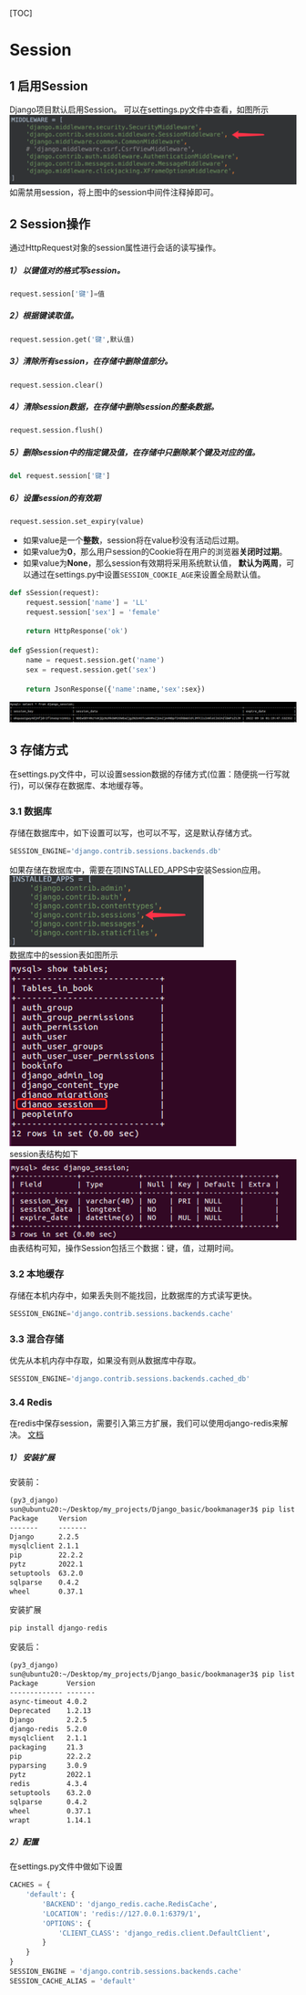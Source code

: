 [TOC]

# Session
## 1 启用Session
Django项目默认启用Session。
可以在settings.py文件中查看，如图所示
![图 1](../static/3.7.2_Session-Django中间件.png)  
如需禁用session，将上图中的session中间件注释掉即可。

## 2 Session操作
通过HttpRequest对象的session属性进行会话的读写操作。
##### 1） 以键值对的格式写session。
```py
request.session['键']=值
```
##### 2）根据键读取值。
```py
request.session.get('键',默认值)
```
##### 3）清除所有session，在存储中删除值部分。
```py
request.session.clear()
```
##### 4）清除session数据，在存储中删除session的整条数据。
```py
request.session.flush()
```
##### 5）删除session中的指定键及值，在存储中只删除某个键及对应的值。
```py
del request.session['键']
```
##### 6）设置session的有效期
```py
request.session.set_expiry(value)
```
- 如果value是一个**整数**，session将在value秒没有活动后过期。
- 如果value为**0**，那么用户session的Cookie将在用户的浏览器**关闭时过期**。
- 如果value为**None**，那么session有效期将采用系统默认值， **默认为两周**，可以通过在settings.py中设置`SESSION_COOKIE_AGE`来设置全局默认值。


```py
def sSession(request):
    request.session['name'] = 'LL'
    request.session['sex'] = 'female'
    
    return HttpResponse('ok')

def gSession(request):
    name = request.session.get('name')
    sex = request.session.get('sex')
    
    return JsonResponse({'name':name,'sex':sex})
```
![图 5](../static/3.7.2_Session-mysql中保存的session.png)  


## 3 存储方式
在settings.py文件中，可以设置session数据的存储方式(位置：随便挑一行写就行)，可以保存在数据库、本地缓存等。

### 3.1 数据库
存储在数据库中，如下设置可以写，也可以不写，这是默认存储方式。
```py
SESSION_ENGINE='django.contrib.sessions.backends.db'
```

如果存储在数据库中，需要在项INSTALLED_APPS中安装Session应用。
![图 2](../static/3.7.2_Session-在项INSTALLED_APPS中安装Session应用.png)  
数据库中的session表如图所示
![图 3](../static/3.7.2_Session-数据库中的session表.png)  
session表结构如下
![图 4](../static/3.7.2_Session-session表结构.png)  
由表结构可知，操作Session包括三个数据：键，值，过期时间。

### 3.2 本地缓存
存储在本机内存中，如果丢失则不能找回，比数据库的方式读写更快。
```py
SESSION_ENGINE='django.contrib.sessions.backends.cache'
```

### 3.3 混合存储
优先从本机内存中存取，如果没有则从数据库中存取。
```py
SESSION_ENGINE='django.contrib.sessions.backends.cached_db'
```

### 3.4 Redis
在redis中保存session，需要引入第三方扩展，我们可以使用django-redis来解决。
[文档](https://django-redis-chs.readthedocs.io/zh_CN/latest/)

##### 1） 安装扩展
安装前：
```log
(py3_django) sun@ubuntu20:~/Desktop/my_projects/Django_basic/bookmanager3$ pip list
Package     Version
-------     -------
Django      2.2.5
mysqlclient 2.1.1
pip         22.2.2
pytz        2022.1
setuptools  63.2.0
sqlparse    0.4.2
wheel       0.37.1
```

安装扩展
```py
pip install django-redis
```

安装后：
```log
(py3_django) sun@ubuntu20:~/Desktop/my_projects/Django_basic/bookmanager3$ pip list
Package       Version
------------- -------
async-timeout 4.0.2
Deprecated    1.2.13
Django        2.2.5
django-redis  5.2.0
mysqlclient   2.1.1
packaging     21.3
pip           22.2.2
pyparsing     3.0.9
pytz          2022.1
redis         4.3.4
setuptools    63.2.0
sqlparse      0.4.2
wheel         0.37.1
wrapt         1.14.1
```

##### 2）配置
在settings.py文件中做如下设置
```py
CACHES = {
    'default': {
        'BACKEND': 'django_redis.cache.RedisCache',
        'LOCATION': 'redis://127.0.0.1:6379/1',
        'OPTIONS': {
            'CLIENT_CLASS': 'django_redis.client.DefaultClient',
        }
    }
}
SESSION_ENGINE = 'django.contrib.sessions.backends.cache'
SESSION_CACHE_ALIAS = 'default'
```


















